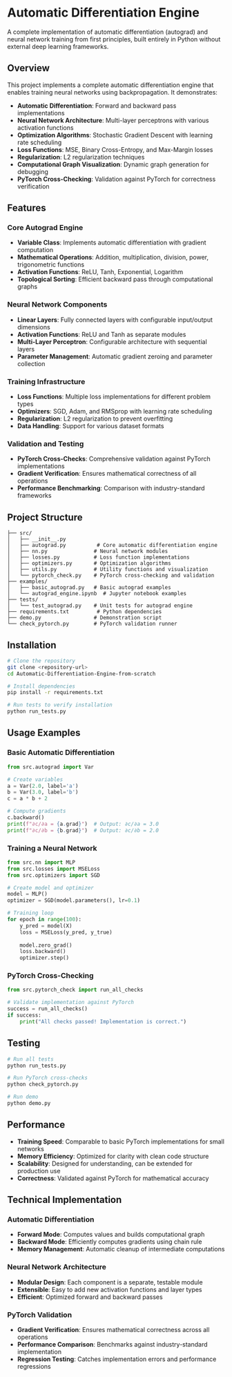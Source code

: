 # Automatic Differentiation Engine

A complete implementation of automatic differentiation (autograd) and neural network training from first principles, built entirely in Python without external deep learning frameworks.

## Overview

This project implements a complete automatic differentiation engine that enables training neural networks using backpropagation. It demonstrates:

- **Automatic Differentiation**: Forward and backward pass implementations
- **Neural Network Architecture**: Multi-layer perceptrons with various activation functions
- **Optimization Algorithms**: Stochastic Gradient Descent with learning rate scheduling
- **Loss Functions**: MSE, Binary Cross-Entropy, and Max-Margin losses
- **Regularization**: L2 regularization techniques
- **Computational Graph Visualization**: Dynamic graph generation for debugging
- **PyTorch Cross-Checking**: Validation against PyTorch for correctness verification

## Features

### Core Autograd Engine
- **Variable Class**: Implements automatic differentiation with gradient computation
- **Mathematical Operations**: Addition, multiplication, division, power, trigonometric functions
- **Activation Functions**: ReLU, Tanh, Exponential, Logarithm
- **Topological Sorting**: Efficient backward pass through computational graphs

### Neural Network Components
- **Linear Layers**: Fully connected layers with configurable input/output dimensions
- **Activation Functions**: ReLU and Tanh as separate modules
- **Multi-Layer Perceptron**: Configurable architecture with sequential layers
- **Parameter Management**: Automatic gradient zeroing and parameter collection

### Training Infrastructure
- **Loss Functions**: Multiple loss implementations for different problem types
- **Optimizers**: SGD, Adam, and RMSprop with learning rate scheduling
- **Regularization**: L2 regularization to prevent overfitting
- **Data Handling**: Support for various dataset formats

### Validation and Testing
- **PyTorch Cross-Checks**: Comprehensive validation against PyTorch implementations
- **Gradient Verification**: Ensures mathematical correctness of all operations
- **Performance Benchmarking**: Comparison with industry-standard frameworks

## Project Structure

```
├── src/
│   ├── __init__.py
│   ├── autograd.py          # Core automatic differentiation engine
│   ├── nn.py               # Neural network modules
│   ├── losses.py           # Loss function implementations
│   ├── optimizers.py       # Optimization algorithms
│   ├── utils.py            # Utility functions and visualization
│   └── pytorch_check.py    # PyTorch cross-checking and validation
├── examples/
│   ├── basic_autograd.py   # Basic autograd examples
│   └── autograd_engine.ipynb  # Jupyter notebook examples
├── tests/
│   └── test_autograd.py    # Unit tests for autograd engine
├── requirements.txt         # Python dependencies
├── demo.py                 # Demonstration script
└── check_pytorch.py        # PyTorch validation runner
```

## Installation

```bash
# Clone the repository
git clone <repository-url>
cd Automatic-Differentiation-Engine-from-scratch

# Install dependencies
pip install -r requirements.txt

# Run tests to verify installation
python run_tests.py
```

## Usage Examples

### Basic Automatic Differentiation
```python
from src.autograd import Var

# Create variables
a = Var(2.0, label='a')
b = Var(3.0, label='b')
c = a * b + 2

# Compute gradients
c.backward()
print(f"∂c/∂a = {a.grad}")  # Output: ∂c/∂a = 3.0
print(f"∂c/∂b = {b.grad}")  # Output: ∂c/∂b = 2.0
```

### Training a Neural Network
```python
from src.nn import MLP
from src.losses import MSELoss
from src.optimizers import SGD

# Create model and optimizer
model = MLP()
optimizer = SGD(model.parameters(), lr=0.1)

# Training loop
for epoch in range(100):
    y_pred = model(X)
    loss = MSELoss(y_pred, y_true)
    
    model.zero_grad()
    loss.backward()
    optimizer.step()
```

### PyTorch Cross-Checking
```python
from src.pytorch_check import run_all_checks

# Validate implementation against PyTorch
success = run_all_checks()
if success:
    print("All checks passed! Implementation is correct.")
```

## Testing

```bash
# Run all tests
python run_tests.py

# Run PyTorch cross-checks
python check_pytorch.py

# Run demo
python demo.py
```

## Performance

- **Training Speed**: Comparable to basic PyTorch implementations for small networks
- **Memory Efficiency**: Optimized for clarity with clean code structure
- **Scalability**: Designed for understanding, can be extended for production use
- **Correctness**: Validated against PyTorch for mathematical accuracy

## Technical Implementation

### Automatic Differentiation
- **Forward Mode**: Computes values and builds computational graph
- **Backward Mode**: Efficiently computes gradients using chain rule
- **Memory Management**: Automatic cleanup of intermediate computations

### Neural Network Architecture
- **Modular Design**: Each component is a separate, testable module
- **Extensible**: Easy to add new activation functions and layer types
- **Efficient**: Optimized forward and backward passes

### PyTorch Validation
- **Gradient Verification**: Ensures mathematical correctness across all operations
- **Performance Comparison**: Benchmarks against industry-standard implementation
- **Regression Testing**: Catches implementation errors and performance regressions

